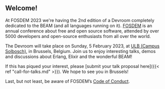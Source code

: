 ## Welcome!

At FOSDEM 2023 we're having the 2nd edition of a Devroom completely dedicated to the BEAM (and all languages running on it). [FOSDEM](https://fosdem.org/) is an annual conference about free and open source software, attended by over 5000 developers and open-source enthusiasts from all over the world.

The Devroom will take place on Sunday, 5 February 2023, at [ULB (Campus Solbosch)](https://www.openstreetmap.org/node/1632534522), in Brussels, Belgium. Join us to enjoy interesting talks, demos and discussions about Erlang, Elixir and the wonderful BEAM!

If this has piqued your interest, please [submit your talk proposal here]({{< ref "call-for-talks.md" >}}). We hope to see you in Brussels!

Last, but not least, be aware of FOSDEM’s [Code of Conduct](https://fosdem.org/2023/practical/conduct/).